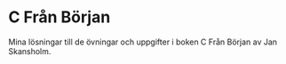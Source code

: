 # C Från Början
Mina lösningar till de övningar och uppgifter i boken C Från Början av Jan Skansholm.
